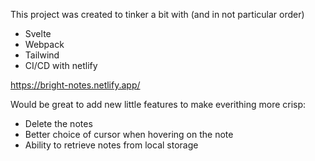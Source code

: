 This project was created to tinker a bit with (and in not particular order)
- Svelte
- Webpack
- Tailwind
- CI/CD with netlify
  
https://bright-notes.netlify.app/

Would be great to add new little features to make everithing more crisp:
- Delete the notes
- Better choice of cursor when hovering on the note
- Ability to retrieve notes from local storage
